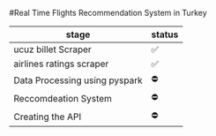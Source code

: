 #Real Time Flights Recommendation System in Turkey



stage | status
-------|-------
ucuz billet Scraper | :white_check_mark:
airlines ratings scraper | :white_check_mark:
Data Processing using pyspark | :no_entry:
Reccomdeation System | :no_entry:
Creating the API  | :no_entry:
